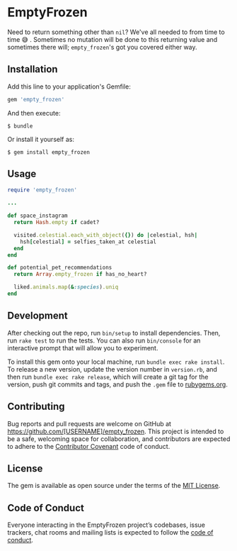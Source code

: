 # EmptyFrozen

Need to return something other than `nil`? We've all needed to from time to time 😅 . Sometimes no mutation will be done to this returning value and sometimes there will; `empty_frozen`'s got you covered either way.

## Installation

Add this line to your application's Gemfile:

```ruby
gem 'empty_frozen'
```

And then execute:

    $ bundle

Or install it yourself as:

    $ gem install empty_frozen

## Usage

```ruby
require 'empty_frozen'

...

def space_instagram
  return Hash.empty if cadet?

  visited.celestial.each_with_object({}) do |celestial, hsh|
    hsh[celestial] = selfies_taken_at celestial
  end
end

def potential_pet_recommendations
  return Array.empty_frozen if has_no_heart?

  liked.animals.map(&:species).uniq
end

```

## Development

After checking out the repo, run `bin/setup` to install dependencies. Then, run `rake test` to run the tests. You can also run `bin/console` for an interactive prompt that will allow you to experiment.

To install this gem onto your local machine, run `bundle exec rake install`. To release a new version, update the version number in `version.rb`, and then run `bundle exec rake release`, which will create a git tag for the version, push git commits and tags, and push the `.gem` file to [rubygems.org](https://rubygems.org).

## Contributing

Bug reports and pull requests are welcome on GitHub at https://github.com/[USERNAME]/empty_frozen. This project is intended to be a safe, welcoming space for collaboration, and contributors are expected to adhere to the [Contributor Covenant](http://contributor-covenant.org) code of conduct.

## License

The gem is available as open source under the terms of the [MIT License](http://opensource.org/licenses/MIT).

## Code of Conduct

Everyone interacting in the EmptyFrozen project’s codebases, issue trackers, chat rooms and mailing lists is expected to follow the [code of conduct](https://github.com/[USERNAME]/empty_frozen/blob/master/CODE_OF_CONDUCT.md).
